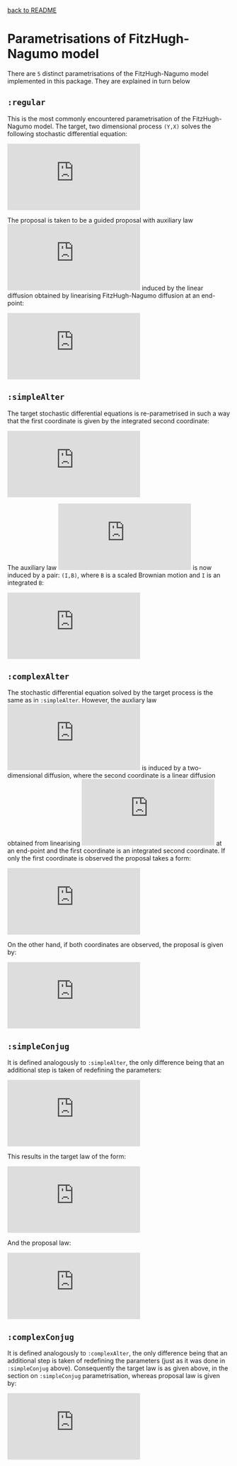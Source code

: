 [back to README](../README.md)
<!---
used https://www.codecogs.com/latex/eqneditor.php to generate LaTeX
--->
# Parametrisations of FitzHugh-Nagumo model
There are `5` distinct parametrisations of the FitzHugh-Nagumo model implemented in this package. They are explained in turn below
## `:regular`
This is the most commonly encountered parametrisation of the FitzHugh-Nagumo model. The target, two dimensional process `(Y,X)` solves the following stochastic differential equation:

<!---
\begin{align*}
d Y_t &= \frac{1}{\epsilon}\left( Y_t - Y_t^3-X_t + s \right )dt,\\
dX_t &= \left( \gamma Y_t - X_t + \beta \right )dt + \sigma dW_t.
\end{align*}
--->
![equation](https://latex.codecogs.com/gif.latex?%5Cbegin%7Balign*%7D%20d%20Y_t%20%26%3D%20%5Cfrac%7B1%7D%7B%5Cepsilon%7D%5Cleft%28%20Y_t%20-%20Y_t%5E3-X_t%20&plus;%20s%20%5Cright%20%29dt%2C%5C%5C%20dX_t%20%26%3D%20%5Cleft%28%20%5Cgamma%20Y_t%20-%20X_t%20&plus;%20%5Cbeta%20%5Cright%20%29dt%20&plus;%20%5Csigma%20dW_t.%20%5Cend%7Balign*%7D)

The proposal is taken to be a guided proposal with auxiliary law ![equation](https://latex.codecogs.com/gif.latex?%5Cwidetilde%7BP%7D) induced by the linear diffusion obtained by linearising FitzHugh-Nagumo diffusion at an end-point:

<!---
\begin{align*}
d \widetilde{Y}_t &= \frac{1}{\epsilon}\left( \left( 1-3y_T^2 \right )\widetilde{Y}_t - \widetilde{X}_t + s + 2y_T^3 \right)dt,\\
d\widetilde{X}_t &= \left( \gamma \widetilde{Y}_t - \widetilde{X}_t + \beta \right)dt + \sigma dW_t.
\end{align*}
--->
![equation](https://latex.codecogs.com/gif.latex?%5Cbegin%7Balign*%7D%20d%20%5Cwidetilde%7BY%7D_t%20%26%3D%20%5Cfrac%7B1%7D%7B%5Cepsilon%7D%5Cleft%28%20%5Cleft%28%201-3y_T%5E2%20%5Cright%20%29%5Cwidetilde%7BY%7D_t%20-%20%5Cwidetilde%7BX%7D_t%20&plus;%20s%20&plus;%202y_T%5E3%20%5Cright%29dt%2C%5C%5C%20d%5Cwidetilde%7BX%7D_t%20%26%3D%20%5Cleft%28%20%5Cgamma%20%5Cwidetilde%7BY%7D_t%20-%20%5Cwidetilde%7BX%7D_t%20&plus;%20%5Cbeta%20%5Cright%29dt%20&plus;%20%5Csigma%20dW_t.%20%5Cend%7Balign*%7D)

## `:simpleAlter`
The target stochastic differential equations is re-parametrised in such a way that the first coordinate is given by the integrated second coordinate:

<!---
\begin{align*}
d Y_t &= \dot{Y}_t dt,\\
d\dot{Y}_t &= \frac{1}{\epsilon}\left( (1-\gamma)Y_t -Y_t^3 -\epsilon \dot{Y}_t + s - \beta + \left( 1-3Y_t^2 \right)\dot{Y}_t \right)dt + \frac{\sigma}{\epsilon}dW_t.
\end{align*}
--->
![equation](https://latex.codecogs.com/gif.latex?%5Cbegin%7Balign*%7D%20d%20Y_t%20%26%3D%20%5Cdot%7BY%7D_t%20dt%2C%5C%5C%20d%5Cdot%7BY%7D_t%20%26%3D%20%5Cfrac%7B1%7D%7B%5Cepsilon%7D%5Cleft%28%20%281-%5Cgamma%29Y_t%20-Y_t%5E3%20-%5Cepsilon%20%5Cdot%7BY%7D_t%20&plus;%20s%20-%20%5Cbeta%20&plus;%20%5Cleft%28%201-3Y_t%5E2%20%5Cright%29%5Cdot%7BY%7D_t%20%5Cright%29dt%20&plus;%20%5Cfrac%7B%5Csigma%7D%7B%5Cepsilon%7DdW_t.%20%5Cend%7Balign*%7D)

The auxiliary law ![equation](https://latex.codecogs.com/gif.latex?%5Cwidetilde%7BP%7D) is now induced by a pair: `(I,B)`, where `B` is a scaled Brownian motion and `I` is an integrated `B`:

<!---
\begin{align*}
d I_t &= B_tdt,\\
dB_t &= \frac{\sigma}{\epsilon}dW_t.
\end{align*}
--->
![equation](https://latex.codecogs.com/gif.latex?%5Cbegin%7Balign*%7D%20d%20I_t%20%26%3D%20B_tdt%2C%5C%5C%20dB_t%20%26%3D%20%5Cfrac%7B%5Csigma%7D%7B%5Cepsilon%7DdW_t.%20%5Cend%7Balign*%7D)

## `:complexAlter`
The stochastic differential equation solved by the target process is the same as in `:simpleAlter`. However, the auxliary law ![equation](https://latex.codecogs.com/gif.latex?%5Cwidetilde%7BP%7D) is induced by a two-dimensional diffusion, where the second coordinate is a linear diffusion obtained from linearising ![equation](https://latex.codecogs.com/gif.latex?%5Cdot%7BY%7D) at an end-point and the first coordinate is an integrated second coordinate. If only the first coordinate is observed the proposal takes a form:

<!---
\begin{align*}
d\widetilde{Y}_t &= \widetilde{X}_t dt,\\
d\widetilde{X}_t &= \frac{1}{\epsilon}\left[ \left( 1-\gamma-3y_T^2 \right )\widetilde{Y}_t +\left( 1-\epsilon-3y_T^2 \right )\widetilde{X}_t + \left(2y_T^3+s-\beta \right )\right ]dt + \frac{\sigma}{\epsilon}dW_t.
\end{align*}
--->
![equation](https://latex.codecogs.com/gif.latex?%5Cbegin%7Balign*%7D%20d%5Cwidetilde%7BY%7D_t%20%26%3D%20%5Cwidetilde%7BX%7D_t%20dt%2C%5C%5C%20d%5Cwidetilde%7BX%7D_t%20%26%3D%20%5Cfrac%7B1%7D%7B%5Cepsilon%7D%5Cleft%5B%20%5Cleft%28%201-%5Cgamma-3y_T%5E2%20%5Cright%20%29%5Cwidetilde%7BY%7D_t%20&plus;%5Cleft%28%201-%5Cepsilon-3y_T%5E2%20%5Cright%20%29%5Cwidetilde%7BX%7D_t%20&plus;%20%5Cleft%282y_T%5E3&plus;s-%5Cbeta%20%5Cright%20%29%5Cright%20%5Ddt%20&plus;%20%5Cfrac%7B%5Csigma%7D%7B%5Cepsilon%7DdW_t.%20%5Cend%7Balign*%7D)

On the other hand, if both coordinates are observed, the proposal is given by:

<!---
\begin{align*}
d\widetilde{Y}_t &= \widetilde{X}_t dt,\\
d\widetilde{X}_t &= \frac{1}{\epsilon}\left[ \left( 1-\gamma-3y_T^2 - 6y_T\dot{y}_T \right )\widetilde{Y}_t +\left( 1-\epsilon -3y_T^2 \right )\widetilde{X}_t + \left(2y_T^3+s-\beta + 6y_T^2\dot{y}_T \right )\right ]dt + \frac{\sigma}{\epsilon}dW_t.
\end{align*}
--->
![equation](https://latex.codecogs.com/gif.latex?%5Cbegin%7Balign*%7D%20d%5Cwidetilde%7BY%7D_t%20%26%3D%20%5Cwidetilde%7BX%7D_t%20dt%2C%5C%5C%20d%5Cwidetilde%7BX%7D_t%20%26%3D%20%5Cfrac%7B1%7D%7B%5Cepsilon%7D%5Cleft%5B%20%5Cleft%28%201-%5Cgamma-3y_T%5E2%20-%206y_T%5Cdot%7By%7D_T%20%5Cright%20%29%5Cwidetilde%7BY%7D_t%20&plus;%5Cleft%28%201-%5Cepsilon%20-3y_T%5E2%20%5Cright%20%29%5Cwidetilde%7BX%7D_t%20&plus;%20%5Cleft%282y_T%5E3&plus;s-%5Cbeta%20&plus;%206y_T%5E2%5Cdot%7By%7D_T%20%5Cright%20%29%5Cright%20%5Ddt%20&plus;%20%5Cfrac%7B%5Csigma%7D%7B%5Cepsilon%7DdW_t.%20%5Cend%7Balign*%7D)

## `:simpleConjug`
It is defined analogously to `:simpleAlter`, the only difference being that an additional step is taken of redefining the parameters:

<!---
s\leftarrow \frac{s}{\epsilon},\quad \beta\leftarrow\frac{\beta}{\epsilon},\quad \sigma\leftarrow\frac{\sigma}{\epsilon},\quad \gamma\leftarrow\frac{\gamma}{\epsilon},\quad \epsilon\leftarrow\frac{1}{\epsilon}.
--->
![equation](https://latex.codecogs.com/gif.latex?s%5Cleftarrow%20%5Cfrac%7Bs%7D%7B%5Cepsilon%7D%2C%5Cquad%20%5Cbeta%5Cleftarrow%5Cfrac%7B%5Cbeta%7D%7B%5Cepsilon%7D%2C%5Cquad%20%5Csigma%5Cleftarrow%5Cfrac%7B%5Csigma%7D%7B%5Cepsilon%7D%2C%5Cquad%20%5Cgamma%5Cleftarrow%5Cfrac%7B%5Cgamma%7D%7B%5Cepsilon%7D%2C%5Cquad%20%5Cepsilon%5Cleftarrow%5Cfrac%7B1%7D%7B%5Cepsilon%7D.)

This results in the target law of the form:

<!---
\begin{align*}
d Y_t &= \dot{Y}_t dt,\\
d\dot{Y}_t &= \left( (\epsilon-\gamma)Y_t -\epsilon Y_t^3 -\dot{Y}_t + s - \beta + \epsilon\left( 1-3Y_t^2 \right)\dot{Y}_t \right)dt + \sigma dW_t.
\end{align*}
--->
![equation](https://latex.codecogs.com/gif.latex?%5Cbegin%7Balign*%7D%20d%20Y_t%20%26%3D%20%5Cdot%7BY%7D_t%20dt%2C%5C%5C%20d%5Cdot%7BY%7D_t%20%26%3D%20%5Cleft%28%20%28%5Cepsilon-%5Cgamma%29Y_t%20-%5Cepsilon%20Y_t%5E3%20-%5Cdot%7BY%7D_t%20&plus;%20s%20-%20%5Cbeta%20&plus;%20%5Cepsilon%5Cleft%28%201-3Y_t%5E2%20%5Cright%29%5Cdot%7BY%7D_t%20%5Cright%29dt%20&plus;%20%5Csigma%20dW_t.%20%5Cend%7Balign*%7D)

And the proposal law:
<!---
\begin{align*}
d I_t &= B_tdt,\\
dB_t &= \sigma dW_t.
\end{align*}
--->
![equation](https://latex.codecogs.com/gif.latex?%5Cbegin%7Balign*%7D%20d%20I_t%20%26%3D%20B_tdt%2C%5C%5C%20dB_t%20%26%3D%20%5Csigma%20dW_t.%20%5Cend%7Balign*%7D)

## `:complexConjug`
It is defined analogously to `:complexAlter`, the only difference being that an additional step is taken of redefining the parameters (just as it was done in `:simpleConjug` above). Consequently the target law is as given above, in the section on `:simpleConjug` parametrisation, whereas proposal law is given by:

<!---
\begin{align*}
d\widetilde{Y}_t &= \widetilde{X}_t dt,\\
d\widetilde{X}_t &= \left\{ \left[ \epsilon\left(1-3y_T^2 - 6y_T\dot{y}_T \right )-\gamma \right ]\widetilde{Y}_t +\left[ \epsilon\left( 1-3y_T^2 \right)-1 \right ]\widetilde{X}_t + \left[\epsilon\left(2y_T^3+ 6y_T^2\dot{y}_T \right ) +s-\beta \right]\right \}dt + \sigma dW_t.
\end{align*}
--->
![equation](https://latex.codecogs.com/gif.latex?%5Cbegin%7Balign*%7D%20d%5Cwidetilde%7BY%7D_t%20%26%3D%20%5Cwidetilde%7BX%7D_t%20dt%2C%5C%5C%20d%5Cwidetilde%7BX%7D_t%20%26%3D%20%5Cleft%5C%7B%20%5Cleft%5B%20%5Cepsilon%5Cleft%281-3y_T%5E2%20-%206y_T%5Cdot%7By%7D_T%20%5Cright%20%29-%5Cgamma%20%5Cright%20%5D%5Cwidetilde%7BY%7D_t%20&plus;%5Cleft%5B%20%5Cepsilon%5Cleft%28%201-3y_T%5E2%20%5Cright%29-1%20%5Cright%20%5D%5Cwidetilde%7BX%7D_t%20&plus;%20%5Cleft%5B%5Cepsilon%5Cleft%282y_T%5E3&plus;%206y_T%5E2%5Cdot%7By%7D_T%20%5Cright%20%29%20&plus;s-%5Cbeta%20%5Cright%5D%5Cright%20%5C%7Ddt%20&plus;%20%5Csigma%20dW_t.%20%5Cend%7Balign*%7D)

